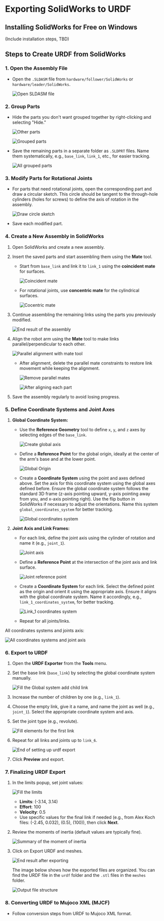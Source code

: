 # Exporting SolidWorks to URDF

## Installing SolidWorks for Free on Windows
(Include installation steps, TBD)

## Steps to Create URDF from SolidWorks

### 1. Open the Assembly File
- Open the `.SLDASM` file from `hardware/follower/SolidWorks` or `hardware/leader/SolidWorks`.

   ![Open SLDASM file](./pictures/SW2URDF/open_SLDASM_file.png)

### 2. Group Parts
- Hide the parts you don't want grouped together by right-clicking and selecting "Hide."

   ![Other parts](./pictures/SW2URDF/other_parts.png)

   ![Grouped parts](./pictures/SW2URDF/grouped_parts.png)

- Save the remaining parts in a separate folder as `.SLDPRT` files. Name them systematically, e.g., `base_link`, `link_1`, etc., for easier tracking.

   ![All grouped parts](./pictures/SW2URDF/all_grouped_parts.png)

### 3. Modify Parts for Rotational Joints
- For parts that need rotational joints, open the corresponding part and draw a circular sketch. This circle should be tangent to the through-hole cylinders (holes for screws) to define the axis of rotation in the assembly.

   ![Draw circle sketch](./pictures/SW2URDF/circle_sketch.png)

- Save each modified part.

### 4. Create a New Assembly in SolidWorks
1. Open SolidWorks and create a new assembly.
2. Insert the saved parts and start assembling them using the **Mate** tool.
   - Start from `base_link` and link it to `link_1` using the **coincident mate** for surfaces.

      ![Coincident mate](./pictures/SW2URDF/coincidence_mate.png)

   - For rotational joints, use **concentric mate** for the cylindrical surfaces.

      ![Cocentric mate](./pictures/SW2URDF/cocentric_mate.png)

3. Continue assembling the remaining links using the parts you previously modified.

   ![End result of the assembly](./pictures/SW2URDF/end_result_of_the_assembly.png)

4. Align the robot arm using the **Mate** tool to make links parallel/perpendicular to each other.
   
   ![Parallel alignment with mate tool](./pictures/SW2URDF/parallel_mate.png)

   - After alignment, delete the parallel mate constraints to restore link movement while keeping the alignment.

      ![Remove parallel mates](./pictures/SW2URDF/remove_parallel_mates.png)

      ![After aligning each part](./pictures/SW2URDF/after_aligning_each_part_result.png)

5. Save the assembly regularly to avoid losing progress.

### 5. Define Coordinate Systems and Joint Axes
1. **Global Coordinate System:**
   - Use the **Reference Geometry** tool to define `x`, `y`, and `z` axes by selecting edges of the `base_link`.

      ![Create global axis](./pictures/SW2URDF/create_global_axis.png)

   - Define a **Reference Point** for the global origin, ideally at the center of the arm's base and at the lower point.

      ![Global Origin](./pictures/SW2URDF/Golobal_origin.png)

   - Create a **Coordinate System** using the point and axes defined above. Set the axis for this coordinate system using the global axes defined before. Ensure the global coordinate system follows the standard 3D frame (z-axis pointing upward, y-axis pointing away from you, and x-axis pointing right). Use the flip button in SolidWorks if necessary to adjust the orientations. Name this system `global_coordinates_system` for better tracking.

      ![Global coordinates system](./pictures/SW2URDF/Global_coordinates_system.png)

2. **Joint Axis and Link Frames:**
   - For each link, define the joint axis using the cylinder of rotation and name it (e.g., `joint_1`).

      ![Joint axis](./pictures/SW2URDF/joint_axis.png)

   - Define a **Reference Point** at the intersection of the joint axis and link surface.

      ![Joint reference point](./pictures/SW2URDF/joint_reference_point.png)

   - Create a **Coordinate System** for each link. Select the defined point as the origin and orient it using the appropriate axis. Ensure it aligns with the global coordinate system. Name it accordingly, e.g., `link_1_coordinates_system`, for better tracking.

      ![Link_1 coordinates system](./pictures/SW2URDF/link_1_coordinates_system.png)
   
   - Repeat for all joints/links.
  
All coordinates systems and joints axis:

![All coordinates systems and joint axis](./pictures/SW2URDF/all_coordinates_systems_and_joint_axis.png)

### 6. Export to URDF
1. Open the **URDF Exporter** from the **Tools** menu.
2. Set the base link (`base_link`) by selecting the global coordinate system manually.

   ![Fill the Global system add child link](./pictures/SW2URDF/fill_the_Global_system_add_child_link.png)

3. Increase the number of children by one (e.g., `link_1`).
4. Choose the empty link, give it a name, and name the joint as well (e.g., `joint_1`). Select the appropriate coordinate system and axis.
5. Set the joint type (e.g., revolute).

   ![Fill elements for the first link](./pictures/SW2URDF/fill_elements_for_the_first_link.png)

6. Repeat for all links and joints up to `link_6`.

   ![End of setting up urdf export](./pictures/SW2URDF/end_of_setting_up_urdf_export.png)

7. Click **Preview** and export.

### 7. Finalizing URDF Export
1. In the limits popup, set joint values:

   ![Fill the limits](./pictures/SW2URDF/fill_the_limits.png)

   - **Limits**: (-3.14, 3.14)
   - **Effort**: 100
   - **Velocity**: 0.5
   - Use specific values for the final link if needed (e.g., from Alex Koch files: (-2.45, 0.032), (0.5), (100)), then click **Next**.

2. Review the moments of inertia (default values are typically fine).

   ![Summary of the moment of inertia](./pictures/SW2URDF/summary_of_the_moment_of_inertia.png)

3. Click on Export URDF and meshes.

   ![End result after exporting](./pictures/SW2URDF/end_result_after_export.png)

   The image below shows how the exported files are organized. You can find the URDF file in the `urdf` folder and the `.stl` files in the `meshes` folder.

   ![Output file structure](./pictures/SW2URDF/output_file_structure.png)

### 8. Converting URDF to Mujoco XML (MJCF)
- Follow conversion steps from URDF to Mujoco XML format.